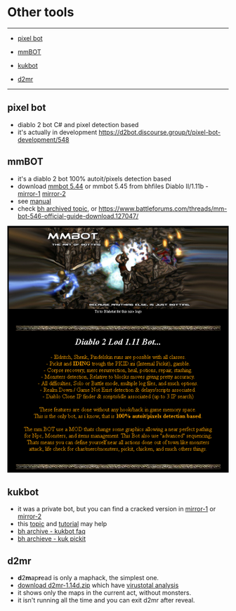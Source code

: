# Other tools

---

* [pixel bot](#pixel-bot)

* [mmBOT](#mmBOT)

* [kukbot](#kukbot)

* [d2mr](#d2mr)

---

## pixel bot

* diablo 2 bot C# and pixel detection based
* it's actually in development https://d2bot.discourse.group/t/pixel-bot-development/548


## mmBOT

* it's a diablo 2 bot 100% autoit/pixels detection based
* download [mmbot 5.44](http://www.gmstemple.com/michma/mmBOT544.Final.zip) or mmbot 5.45 from bhfiles Diablo II/1.11b - [mirror-1](https://mega.nz/#F!C2IWgYIL!Mn4eJY1gNMQZRZ72-Sj8SQ?qngSUAyY) [mirror-2](https://files.bnetdocs.org/bhfiles/Diablo%20II/1.11b/mm.BOT.545.zip)
* see [manual](https://github.com/blizzhackers/D2LoD-files/raw/master/other/assets/mm.BOT.manual.zip)
* check [bh archived topic](https://web.archive.org/web/20141003211304/http://www.blizzhackers.cc/viewtopic.php?f=171&t=304974), or https://www.battleforums.com/threads/mm-bot-546-official-guide-download.127047/


![manual.page1](assets/mmBOT.manual.page1.png)


## kukbot

* it was a private bot, but you can find a cracked version in [mirror-1](https://mega.nz/#F!C2IWgYIL!Mn4eJY1gNMQZRZ72-Sj8SQ?6zwgHAjJ) or [mirror-2]( https://files.bnetdocs.org/bhfiles/Diablo%20II/1.13c/Kuk%20Bot.cracked.zip)
* this [topic](https://web.archive.org/web/20170524021139/http://www.projectetal.com/forums/threads/kukbot-faq-thread.28078/) and [tutorial](http://kukbot4.free.fr/tutorial.html) may help
* [bh archive - kukbot faq](https://web.archive.org/web/20130102123348/http://www.blizzhackers.cc/viewtopic.php?f=172&t=452139)
* [bh archieve - kuk pickit](https://web.archive.org/web/20130102021136/http://www.blizzhackers.cc/viewtopic.php?f=172&t=442136)

## d2mr

* **d**2**m**ap**r**ead is only a maphack, the simplest one.
* [download d2mr-1.14d.zip](http://firk.cantconnect.ru/pub/h/d2mr-1.14d.zip) which have [virustotal analysis](https://www.virustotal.com/#/file/42b442543eddcb574913f49ff37c4c9e63850c498db47420ad3efce5a9dedf95/detection)
* it shows only the maps in the current act, without monsters.
* it isn't running all the time and you can exit d2mr after reveal.